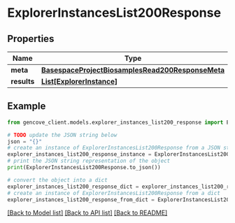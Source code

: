 # ExplorerInstancesList200Response


## Properties

Name | Type | Description | Notes
------------ | ------------- | ------------- | -------------
**meta** | [**BasespaceProjectBiosamplesRead200ResponseMeta**](BasespaceProjectBiosamplesRead200ResponseMeta.md) |  | [optional]
**results** | [**List[ExplorerInstance]**](ExplorerInstance.md) |  |

## Example

```python
from gencove_client.models.explorer_instances_list200_response import ExplorerInstancesList200Response

# TODO update the JSON string below
json = "{}"
# create an instance of ExplorerInstancesList200Response from a JSON string
explorer_instances_list200_response_instance = ExplorerInstancesList200Response.from_json(json)
# print the JSON string representation of the object
print(ExplorerInstancesList200Response.to_json())

# convert the object into a dict
explorer_instances_list200_response_dict = explorer_instances_list200_response_instance.to_dict()
# create an instance of ExplorerInstancesList200Response from a dict
explorer_instances_list200_response_from_dict = ExplorerInstancesList200Response.from_dict(explorer_instances_list200_response_dict)
```
[[Back to Model list]](../README.md#documentation-for-models) [[Back to API list]](../README.md#documentation-for-api-endpoints) [[Back to README]](../README.md)
